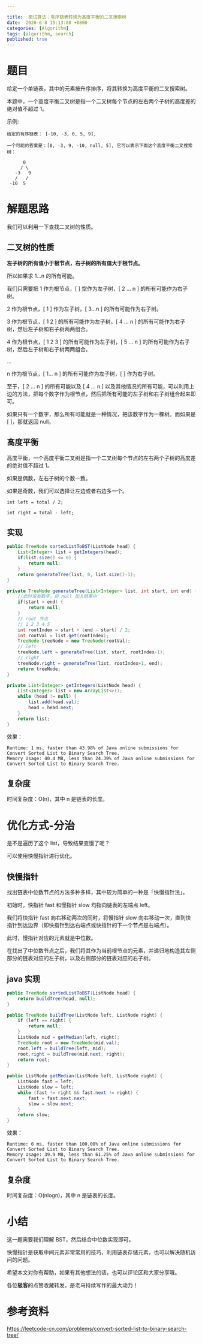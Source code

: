 ```yaml
---

title:  面试算法：有序链表转换为高度平衡的二叉搜索树
date:  2020-6-8 15:13:08 +0800
categories: [Algorithm]
tags: [algorithm, search]
published: true
---
```


# 题目

给定一个单链表，其中的元素按升序排序，将其转换为高度平衡的二叉搜索树。

本题中，一个高度平衡二叉树是指一个二叉树每个节点的左右两个子树的高度差的绝对值不超过 1。

示例:

```
给定的有序链表： [-10, -3, 0, 5, 9],

一个可能的答案是：[0, -3, 9, -10, null, 5], 它可以表示下面这个高度平衡二叉搜索树：

      0
     / \
   -3   9
   /   /
 -10  5
```

# 解题思路

我们可以利用一下查找二叉树的性质。

## 二叉树的性质

**左子树的所有值小于根节点，右子树的所有值大于根节点。**

所以如果求 1...n 的所有可能。

我们只需要把 1 作为根节点，[ ] 空作为左子树，[ 2 ... n ] 的所有可能作为右子树。

2 作为根节点，[ 1 ] 作为左子树，[ 3...n ] 的所有可能作为右子树。

3 作为根节点，[ 1 2 ] 的所有可能作为左子树，[ 4 ... n ] 的所有可能作为右子树，然后左子树和右子树两两组合。

4 作为根节点，[ 1 2 3 ] 的所有可能作为左子树，[ 5 ... n ] 的所有可能作为右子树，然后左子树和右子树两两组合。

...

n 作为根节点，[ 1... n ] 的所有可能作为左子树，[ ] 作为右子树。

至于，[ 2 ... n ] 的所有可能以及 [ 4 ... n ] 以及其他情况的所有可能，可以利用上边的方法，把每个数字作为根节点，然后把所有可能的左子树和右子树组合起来即可。

如果只有一个数字，那么所有可能就是一种情况，把该数字作为一棵树。而如果是 [ ]，那就返回 null。

## 高度平衡

高度平衡，一个高度平衡二叉树是指一个二叉树每个节点的左右两个子树的高度差的绝对值不超过 1。

如果是偶数，左右子树的个数一致。

如果是奇数，我们可以选择让左边或者右边多一个。

```
int left = total / 2;

int right = total - left;
```

## 实现

```java
public TreeNode sortedListToBST(ListNode head) {
    List<Integer> list = getIntegers(head);
    if(list.size() <= 0) {
        return null;
    }
    return generateTree(list, 0, list.size()-1);
}

private TreeNode generateTree(List<Integer> list, int start, int end) {
    //此时没有数字，将 null 加入结果中
    if(start > end) {
        return null;
    }
    // root 节点
    // 1 2 3 4 5
    int rootIndex = start + (end - start) / 2;
    int rootVal = list.get(rootIndex);
    TreeNode treeNode = new TreeNode(rootVal);
    // left
    treeNode.left = generateTree(list, start, rootIndex-1);
    // right
    treeNode.right = generateTree(list, rootIndex+1, end);
    return treeNode;
}

private List<Integer> getIntegers(ListNode head) {
    List<Integer> list = new ArrayList<>();
    while (head != null) {
        list.add(head.val);
        head = head.next;
    }
    return list;
}
```

效果：

```
Runtime: 1 ms, faster than 43.98% of Java online submissions for Convert Sorted List to Binary Search Tree.
Memory Usage: 40.4 MB, less than 24.39% of Java online submissions for Convert Sorted List to Binary Search Tree.
```

## 复杂度

时间复杂度：O(n)，其中 n 是链表的长度。

# 优化方式-分治

是不是遍历了这个 list，导致结果变慢了呢？

可以使用快慢指针进行优化。

## 快慢指针

找出链表中位数节点的方法多种多样，其中较为简单的一种是「快慢指针法」。

初始时，快指针 fast 和慢指针 slow 均指向链表的左端点 left。

我们将快指针 fast 向右移动两次的同时，将慢指针 slow 向右移动一次，直到快指针到达边界（即快指针到达右端点或快指针的下一个节点是右端点）。

此时，慢指针对应的元素就是中位数。

在找出了中位数节点之后，我们将其作为当前根节点的元素，并递归地构造其左侧部分的链表对应的左子树，以及右侧部分的链表对应的右子树。

## java 实现

```java
public TreeNode sortedListToBST(ListNode head) {
    return buildTree(head, null);
}

public TreeNode buildTree(ListNode left, ListNode right) {
    if (left == right) {
        return null;
    }
    ListNode mid = getMedian(left, right);
    TreeNode root = new TreeNode(mid.val);
    root.left = buildTree(left, mid);
    root.right = buildTree(mid.next, right);
    return root;
}

public ListNode getMedian(ListNode left, ListNode right) {
    ListNode fast = left;
    ListNode slow = left;
    while (fast != right && fast.next != right) {
        fast = fast.next.next;
        slow = slow.next;
    }
    return slow;
}
```

效果：

```
Runtime: 0 ms, faster than 100.00% of Java online submissions for Convert Sorted List to Binary Search Tree.
Memory Usage: 39.9 MB, less than 61.25% of Java online submissions for Convert Sorted List to Binary Search Tree.
```

## 复杂度

时间复杂度：O(nlogn)，其中 n 是链表的长度。

# 小结

这一题需要我们理解 BST，然后结合中位数实现即可。

快慢指针是获取中间元素非常常用的技巧，利用链表存储元素，也可以解决随机访问的问题。

希望本文对你有帮助，如果有其他想法的话，也可以评论区和大家分享哦。

各位**极客**的点赞收藏转发，是老马持续写作的最大动力！

# 参考资料

https://leetcode-cn.com/problems/convert-sorted-list-to-binary-search-tree/


